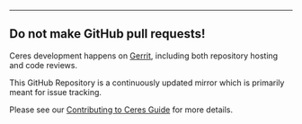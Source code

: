 ---------------------------------
Do not make GitHub pull requests!
---------------------------------

Ceres development happens on
[Gerrit](https://ceres-solver.googlesource.com/), including both
repository hosting and code reviews.

This GitHub Repository is a continuously updated mirror which is
primarily meant for issue tracking.

Please see our
[Contributing to Ceres Guide](http://ceres-solver.org/contributing.html)
for more details.
